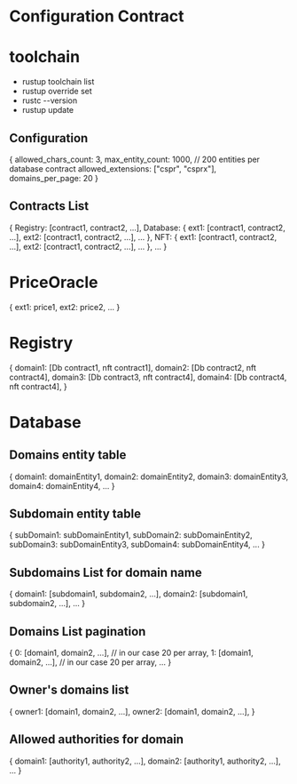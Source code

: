 # Configuration Contract

# toolchain
- rustup toolchain list
- rustup override set <version>
- rustc --version
- rustup update


## Configuration
{
    allowed_chars_count: 3,
    max_entity_count: 1000, // 200 entities per database contract
    allowed_extensions: ["cspr", "csprx"],
    domains_per_page: 20
}

## Contracts List
{
    Registry: [contract1, contract2, ...],
    Database: {
        ext1: [contract1, contract2, ...],
        ext2: [contract1, contract2, ...],
        ...
    },
    NFT: {
        ext1: [contract1, contract2, ...],
        ext2: [contract1, contract2, ...],
        ...
    },
    ...
}



# PriceOracle
{
    ext1: price1,
    ext2: price2,
    ...
}



# Registry
{
    domain1: [Db contract1, nft contract1],
    domain2: [Db contract2, nft contract4],
    domain3: [Db contract3, nft contract4],
    domain4: [Db contract4, nft contract4],
}



# Database

## Domains entity table
{
    domain1: domainEntity1,
    domain2: domainEntity2,
    domain3: domainEntity3,
    domain4: domainEntity4,
    ...
}

## Subdomain entity table
{
    subDomain1: subDomainEntity1,
    subDomain2: subDomainEntity2,
    subDomain3: subDomainEntity3,
    subDomain4: subDomainEntity4,
    ...
}

## Subdomains List for domain name
{
    domain1: [subdomain1, subdomain2, ...],
    domain2: [subdomain1, subdomain2, ...],
    ...
}

## Domains List pagination
{
    0: [domain1, domain2, ...], // in our case 20 per array,
    1: [domain1, domain2, ...], // in our case 20 per array,
    ...
}

## Owner's domains list
{
    owner1: [domain1, domain2, ...],
    owner2: [domain1, domain2, ...],
}

## Allowed authorities for domain
{
    domain1: [authority1, authority2, ...],
    domain2: [authority1, authority2, ...],
    ...
}